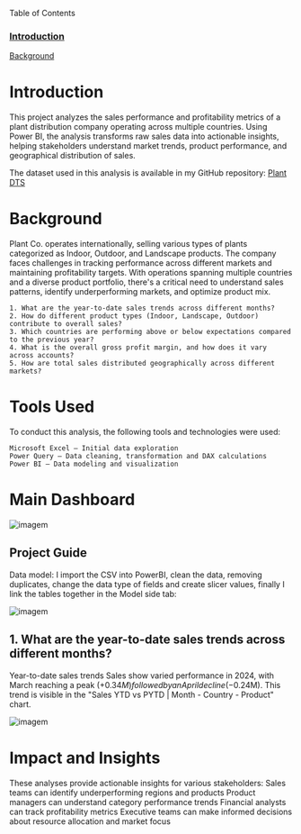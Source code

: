 Table of Contents

### [Introduction](#Introduction)  
[Background](#Background)  

# Introduction

This project analyzes the sales performance and profitability metrics of a plant distribution company operating across multiple countries. Using Power BI, the analysis transforms raw sales data into actionable insights, helping stakeholders understand market trends, product performance, and geographical distribution of sales.

The dataset used in this analysis is available in my GitHub repository: [Plant DTS](https://github.com/Ruben-Eduard/PortfolioProjects/blob/main/Power%20BI/Plant_DTS.xls)

# Background

Plant Co. operates internationally, selling various types of plants categorized as Indoor, Outdoor, and Landscape products. The company faces challenges in tracking performance across different markets and maintaining profitability targets. With operations spanning multiple countries and a diverse product portfolio, there's a critical need to understand sales patterns, identify underperforming markets, and optimize product mix.
    
    1. What are the year-to-date sales trends across different months?
    2. How do different product types (Indoor, Landscape, Outdoor) contribute to overall sales?
    3. Which countries are performing above or below expectations compared to the previous year?
    4. What is the overall gross profit margin, and how does it vary across accounts?
    5. How are total sales distributed geographically across different markets?

# Tools Used

To conduct this analysis, the following tools and technologies were used:

    Microsoft Excel – Initial data exploration
    Power Query – Data cleaning, transformation and DAX calculations
    Power BI – Data modeling and visualization

# Main Dashboard

![imagem](https://github.com/user-attachments/assets/1044245d-f8a5-475e-93f8-25f870b0e32d)

## Project Guide

Data model:
I import the CSV into PowerBI, clean the data, removing duplicates, change the data type of fields and create slicer values, finally I link the tables together in the Model side tab:

![imagem](https://github.com/user-attachments/assets/fb42f895-f519-4280-ba89-84b1f13a0a99)


## 1. What are the year-to-date sales trends across different months?

Year-to-date sales trends Sales show varied performance in 2024, with March reaching a peak (+$0.34M) followed by an April decline (-$0.24M). This trend is visible in the "Sales YTD vs PYTD | Month - Country - Product" chart.


![imagem](https://github.com/user-attachments/assets/a914abc1-858a-4bdd-892a-6dad14c14ec9)


# Impact and Insights

These analyses provide actionable insights for various stakeholders:
Sales teams can identify underperforming regions and products
Product managers can understand category performance trends
Financial analysts can track profitability metrics
Executive teams can make informed decisions about resource allocation and market focus
